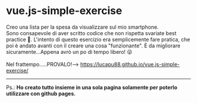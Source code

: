 # vue.js-simple-exercise

Creo una lista per la spesa da visualizzare sul mio smartphone.<br>
Sono consapevole di aver scritto codice che non rispetta svariate best practice :shit:. L'intento di questo esercizio era semplicemente fare pratica, che poi è andato avanti con il creare una cosa "funzionante". È da migliorare sicuramente...Appena avrò un po di tempo libero! :stuck_out_tongue_winking_eye: <br><br>
Nel frattempo.....PROVALO!--> https://lucapu88.github.io/vue.js-simple-exercise/<br><hr>
Ps.: **Ho creato tutto insieme in una sola pagina solamente per poterlo utilizzare con github pages.**
